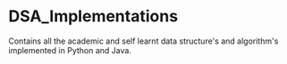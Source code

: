 # DSA_Implementations
Contains all the academic and self learnt data structure's and algorithm's implemented in Python and Java.
